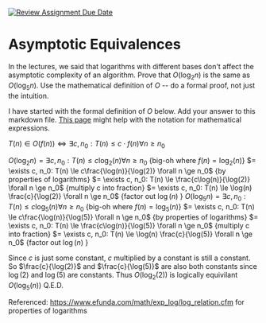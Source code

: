 [![Review Assignment Due Date](https://classroom.github.com/assets/deadline-readme-button-24ddc0f5d75046c5622901739e7c5dd533143b0c8e959d652212380cedb1ea36.svg)](https://classroom.github.com/a/fbkbKZ5N)
# Asymptotic Equivalences

In the lectures, we said that logarithms with different bases don't affect the
asymptotic complexity of an algorithm. Prove that $O(\log_{2} n)$ is the same as
$O(\log_{5} n)$. Use the mathematical definition of $O$ -- do a formal proof,
not just the intuition.

I have started with the formal definition of $O$ below. Add your answer to this
markdown file. [This
page](https://docs.github.com/en/get-started/writing-on-github/working-with-advanced-formatting/writing-mathematical-expressions)
might help with the notation for mathematical expressions.

$T(n) \in O(f(n)) \iff \exists c, n_0: T(n) \leq c \cdot f(n) \forall n \geq n_0$

$O(\log_{2} n) = \exists c, n_0: T(n) \le c\log_{2}(n) \forall n \ge n_0$   {big-oh where $f(n) = \log_{2}(n)$}
$= \exists c, n_0: T(n) \le c\frac{\log(n)}{\log(2)} \forall n \ge n_0$   {by properties of logarithms}
$= \exists c, n_0: T(n) \le \frac{c\log(n)}{\log(2)} \forall n \ge n_0$   {multiply c into fraction}
$= \exists c, n_0: T(n) \le \log(n) \frac{c}{\log(2)} \forall n \ge n_0$   {factor out $\log(n)$ }
$O(\log_{5} n) = \exists c, n_0: T(n) \le c\log_{5}(n) \forall n \ge n_0$   {big-oh where $f(n) = \log_{5}(n)$}
$= \exists c, n_0: T(n) \le c\frac{\log(n)}{\log(5)} \forall n \ge n_0$   {by properties of logarithms}
$= \exists c, n_0: T(n) \le \frac{c\log(n)}{\log(5)} \forall n \ge n_0$   {multiply c into fraction}
$= \exists c, n_0: T(n) \le \log(n) \frac{c}{\log(5)} \forall n \ge n_0$   {factor out $\log(n)$ }

Since $c$ is just some constant, $c$ multiplied by a constant is still a constant. So $\frac{c}{\log(2)}$ and $\frac{c}{\log(5)}$ are also both constants since $\log(2)$ and $\log(5)$ are constants. Thus $O(\log_{2}(2))$ is logically equivilant $O(\log_{5}(n))$ Q.E.D.

Referenced: https://www.efunda.com/math/exp_log/log_relation.cfm for properties of logarithms